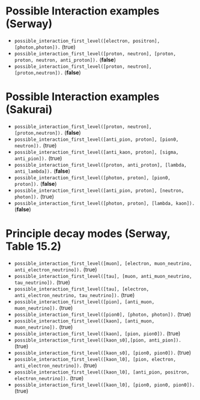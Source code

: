# Possible Interaction examples (Serway)
* `possible_interaction_first_level([electron, positron], [photon,photon]).`                         (true)
* `possible_interaction_first_level([proton, neutron], [proton, proton, neutron, anti_proton]).`     (**false**)
* `possible_interaction_first_level([proton, neutron], [proton,neutron]).`                           (**false**)

# Possible Interaction examples (Sakurai)
* `possible_interaction_first_level([proton, neutron], [proton,neutron]).`                           (**false**)
* `possible_interaction_first_level([anti_pion, proton], [pion0, neutron]).`                         (true)
* `possible_interaction_first_level([anti_kaon, proton], [sigma, anti_pion]).`                       (true)
* `possible_interaction_first_level([proton, anti_proton], [lambda, anti_lambda]).`                 (**false**)
* `possible_interaction_first_level([photon, proton], [pion0, proton]).`                            (**false**)
* `possible_interaction_first_level([anti_pion, proton], [neutron, photon]).`                       (true)
* `possible_interaction_first_level([photon, proton], [lambda, kaon]).`                             (**false**)

# Principle decay modes (Serway, Table 15.2)
* `possible_interaction_first_level([muon], [electron, muon_neutrino, anti_electron_neutrino]).`    (true)
* `possible_interaction_first_level([tau], [muon, anti_muon_neutrino, tau_neutrino]).`              (true)
* `possible_interaction_first_level([tau], [electron, anti_electron_neutrino, tau_neutrino]).`      (true)
* `possible_interaction_first_level([pion], [anti_muon, muon_neutrino]).`                           (true)
* `possible_interaction_first_level([pion0], [photon, photon]).`                                    (true)
* `possible_interaction_first_level([kaon], [anti_muon, muon_neutrino]).`                           (true)
* `possible_interaction_first_level([kaon], [pion, pion0]).`                                        (true)
* `possible_interaction_first_level([kaon_s0],[pion, anti_pion]).`                                  (true)
* `possible_interaction_first_level([kaon_s0], [pion0, pion0]).`                                    (true)
* `possible_interaction_first_level([kaon_l0], [pion, electron, anti_electron_neutrino]).`          (true)
* `possible_interaction_first_level([kaon_l0], [anti_pion, positron, electron_neutrino]).`          (true)
* `possible_interaction_first_level([kaon_l0], [pion0, pion0, pion0]).`                             (true)
